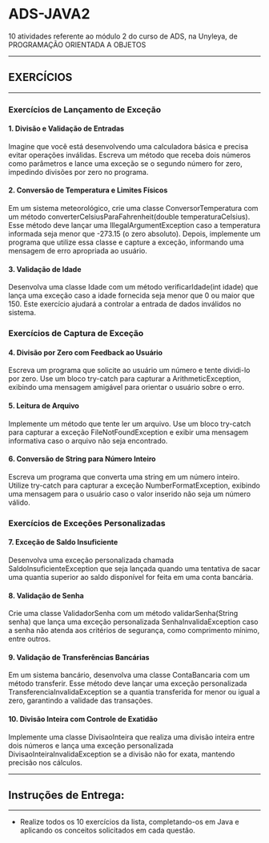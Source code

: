 # ADS-JAVA2
10 atividades referente ao módulo 2 do curso de ADS, na Unyleya, de PROGRAMAÇÃO ORIENTADA A OBJETOS

---------------------------------------
## EXERCÍCIOS
---------------------------------------


### Exercícios de Lançamento de Exceção

#### 1. Divisão e Validação de Entradas

Imagine que você está desenvolvendo uma calculadora básica e precisa evitar operações inválidas. Escreva um método que receba dois números como parâmetros e lance uma exceção se o segundo número for zero, impedindo divisões por zero no programa.

#### 2. Conversão de Temperatura e Limites Físicos

Em um sistema meteorológico, crie uma classe ConversorTemperatura com um método converterCelsiusParaFahrenheit(double temperaturaCelsius). Esse método deve lançar uma IllegalArgumentException caso a temperatura informada seja menor que -273.15 (o zero absoluto). Depois, implemente um programa que utilize essa classe e capture a exceção, informando uma mensagem de erro apropriada ao usuário.

#### 3. Validação de Idade

Desenvolva uma classe Idade com um método verificarIdade(int idade) que lança uma exceção caso a idade fornecida seja menor que 0 ou maior que 150. Este exercício ajudará a controlar a entrada de dados inválidos no sistema.

 

### Exercícios de Captura de Exceção

#### 4. Divisão por Zero com Feedback ao Usuário

Escreva um programa que solicite ao usuário um número e tente dividi-lo por zero. Use um bloco try-catch para capturar a ArithmeticException, exibindo uma mensagem amigável para orientar o usuário sobre o erro.

#### 5. Leitura de Arquivo

Implemente um método que tente ler um arquivo. Use um bloco try-catch para capturar a exceção FileNotFoundException e exibir uma mensagem informativa caso o arquivo não seja encontrado.

#### 6. Conversão de String para Número Inteiro

Escreva um programa que converta uma string em um número inteiro. Utilize try-catch para capturar a exceção NumberFormatException, exibindo uma mensagem para o usuário caso o valor inserido não seja um número válido.

 

### Exercícios de Exceções Personalizadas

#### 7. Exceção de Saldo Insuficiente

Desenvolva uma exceção personalizada chamada SaldoInsuficienteException que seja lançada quando uma tentativa de sacar uma quantia superior ao saldo disponível for feita em uma conta bancária.

#### 8. Validação de Senha

Crie uma classe ValidadorSenha com um método validarSenha(String senha) que lança uma exceção personalizada SenhaInvalidaException caso a senha não atenda aos critérios de segurança, como comprimento mínimo, entre outros.

#### 9. Validação de Transferências Bancárias

Em um sistema bancário, desenvolva uma classe ContaBancaria com um método transferir. Esse método deve lançar uma exceção personalizada TransferenciaInvalidaException se a quantia transferida for menor ou igual a zero, garantindo a validade das transações.

#### 10. Divisão Inteira com Controle de Exatidão

Implemente uma classe DivisaoInteira que realiza uma divisão inteira entre dois números e lança uma exceção personalizada DivisaoInteiraInvalidaException se a divisão não for exata, mantendo precisão nos cálculos.

---------------------------------------
## Instruções de Entrega:
---------------------------------------
- Realize todos os 10 exercícios da lista, completando-os em Java e aplicando os conceitos solicitados em cada questão.